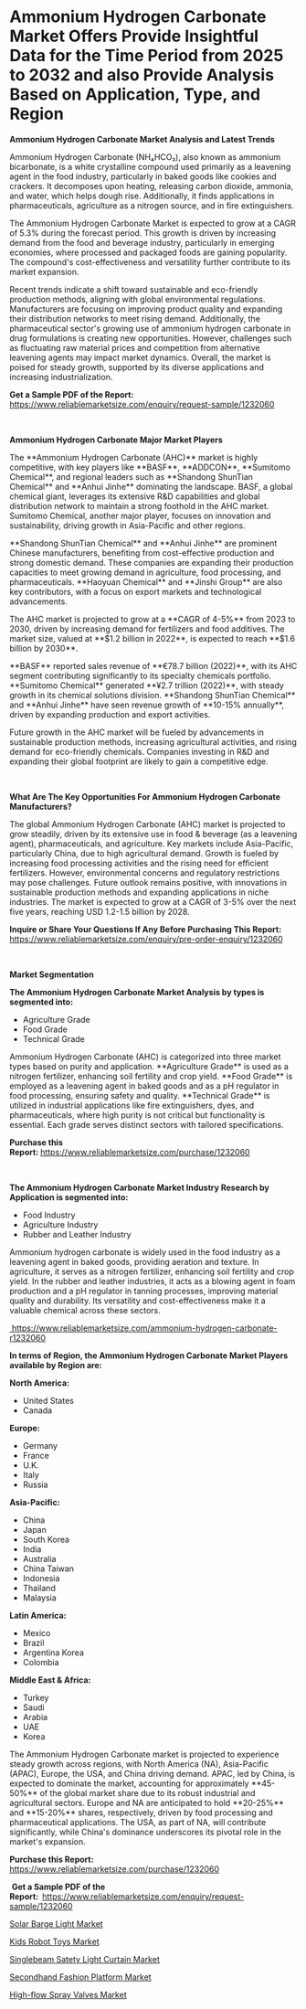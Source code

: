 <p><h1>Ammonium Hydrogen Carbonate Market Offers Provide Insightful Data for the Time Period from 2025 to 2032 and also Provide Analysis Based on Application, Type, and Region</h1></p><p><strong>Ammonium Hydrogen Carbonate Market Analysis and Latest Trends</strong></p>
<p><p>Ammonium Hydrogen Carbonate (NH₄HCO₃), also known as ammonium bicarbonate, is a white crystalline compound used primarily as a leavening agent in the food industry, particularly in baked goods like cookies and crackers. It decomposes upon heating, releasing carbon dioxide, ammonia, and water, which helps dough rise. Additionally, it finds applications in pharmaceuticals, agriculture as a nitrogen source, and in fire extinguishers.</p><p>The Ammonium Hydrogen Carbonate Market is expected to grow at a CAGR of 5.3% during the forecast period. This growth is driven by increasing demand from the food and beverage industry, particularly in emerging economies, where processed and packaged foods are gaining popularity. The compound's cost-effectiveness and versatility further contribute to its market expansion.</p><p>Recent trends indicate a shift toward sustainable and eco-friendly production methods, aligning with global environmental regulations. Manufacturers are focusing on improving product quality and expanding their distribution networks to meet rising demand. Additionally, the pharmaceutical sector's growing use of ammonium hydrogen carbonate in drug formulations is creating new opportunities. However, challenges such as fluctuating raw material prices and competition from alternative leavening agents may impact market dynamics. Overall, the market is poised for steady growth, supported by its diverse applications and increasing industrialization.</p></p>
<p><strong>Get a Sample PDF of the Report:&nbsp;</strong> <a href="https://www.reliablemarketsize.com/enquiry/request-sample/1232060?utm_campaign=2267&utm_medium=2&utm_source=Github&utm_content=ia&utm_term=26012025&utm_id=ammonium-hydrogen-carbonate">https://www.reliablemarketsize.com/enquiry/request-sample/1232060</a></p>
<p>&nbsp;</p>
<p><strong>Ammonium Hydrogen Carbonate Major Market Players</strong></p>
<p><p>The **Ammonium Hydrogen Carbonate (AHC)** market is highly competitive, with key players like **BASF**, **ADDCON**, **Sumitomo Chemical**, and regional leaders such as **Shandong ShunTian Chemical** and **Anhui Jinhe** dominating the landscape. BASF, a global chemical giant, leverages its extensive R&D capabilities and global distribution network to maintain a strong foothold in the AHC market. Sumitomo Chemical, another major player, focuses on innovation and sustainability, driving growth in Asia-Pacific and other regions. </p><p>**Shandong ShunTian Chemical** and **Anhui Jinhe** are prominent Chinese manufacturers, benefiting from cost-effective production and strong domestic demand. These companies are expanding their production capacities to meet growing demand in agriculture, food processing, and pharmaceuticals. **Haoyuan Chemical** and **Jinshi Group** are also key contributors, with a focus on export markets and technological advancements.</p><p>The AHC market is projected to grow at a **CAGR of 4-5%** from 2023 to 2030, driven by increasing demand for fertilizers and food additives. The market size, valued at **$1.2 billion in 2022**, is expected to reach **$1.6 billion by 2030**. </p><p>**BASF** reported sales revenue of **€78.7 billion (2022)**, with its AHC segment contributing significantly to its specialty chemicals portfolio. **Sumitomo Chemical** generated **¥2.7 trillion (2022)**, with steady growth in its chemical solutions division. **Shandong ShunTian Chemical** and **Anhui Jinhe** have seen revenue growth of **10-15% annually**, driven by expanding production and export activities.</p><p>Future growth in the AHC market will be fueled by advancements in sustainable production methods, increasing agricultural activities, and rising demand for eco-friendly chemicals. Companies investing in R&D and expanding their global footprint are likely to gain a competitive edge.</p></p>
<p>&nbsp;</p>
<p><strong>What Are The Key Opportunities For Ammonium Hydrogen Carbonate Manufacturers?</strong></p>
<p><p>The global Ammonium Hydrogen Carbonate (AHC) market is projected to grow steadily, driven by its extensive use in food & beverage (as a leavening agent), pharmaceuticals, and agriculture. Key markets include Asia-Pacific, particularly China, due to high agricultural demand. Growth is fueled by increasing food processing activities and the rising need for efficient fertilizers. However, environmental concerns and regulatory restrictions may pose challenges. Future outlook remains positive, with innovations in sustainable production methods and expanding applications in niche industries. The market is expected to grow at a CAGR of 3-5% over the next five years, reaching USD 1.2-1.5 billion by 2028.</p></p>
<p><strong>Inquire or Share Your Questions If Any Before Purchasing This Report:</strong> <a href="https://www.reliablemarketsize.com/enquiry/pre-order-enquiry/1232060?utm_campaign=2267&utm_medium=2&utm_source=Github&utm_content=ia&utm_term=26012025&utm_id=ammonium-hydrogen-carbonate">https://www.reliablemarketsize.com/enquiry/pre-order-enquiry/1232060</a></p>
<p>&nbsp;</p>
<p><strong>Market Segmentation</strong></p>
<p><strong>The Ammonium Hydrogen Carbonate Market Analysis by types is segmented into:</strong></p>
<p><ul><li>Agriculture Grade</li><li>Food Grade</li><li>Technical Grade</li></ul></p>
<p><p>Ammonium Hydrogen Carbonate (AHC) is categorized into three market types based on purity and application. **Agriculture Grade** is used as a nitrogen fertilizer, enhancing soil fertility and crop yield. **Food Grade** is employed as a leavening agent in baked goods and as a pH regulator in food processing, ensuring safety and quality. **Technical Grade** is utilized in industrial applications like fire extinguishers, dyes, and pharmaceuticals, where high purity is not critical but functionality is essential. Each grade serves distinct sectors with tailored specifications.</p></p>
<p><strong>Purchase this Report:&nbsp;</strong><a href="https://www.reliablemarketsize.com/purchase/1232060?utm_campaign=2267&utm_medium=2&utm_source=Github&utm_content=ia&utm_term=26012025&utm_id=ammonium-hydrogen-carbonate">https://www.reliablemarketsize.com/purchase/1232060</a></p>
<p>&nbsp;</p>
<p><strong>The Ammonium Hydrogen Carbonate Market Industry Research by Application is segmented into:</strong></p>
<p><ul><li>Food Industry</li><li>Agriculture Industry</li><li>Rubber and Leather Industry</li></ul></p>
<p><p>Ammonium hydrogen carbonate is widely used in the food industry as a leavening agent in baked goods, providing aeration and texture. In agriculture, it serves as a nitrogen fertilizer, enhancing soil fertility and crop yield. In the rubber and leather industries, it acts as a blowing agent in foam production and a pH regulator in tanning processes, improving material quality and durability. Its versatility and cost-effectiveness make it a valuable chemical across these sectors.</p></p>
<p><a href="https://www.reliablemarketsize.com/ammonium-hydrogen-carbonate-r1232060?utm_campaign=2267&utm_medium=2&utm_source=Github&utm_content=ia&utm_term=26012025&utm_id=ammonium-hydrogen-carbonate">&nbsp;https://www.reliablemarketsize.com/ammonium-hydrogen-carbonate-r1232060</a></p>
<p><strong>In terms of Region, the Ammonium Hydrogen Carbonate Market Players available by Region are:</strong></p>
<p>
    <p> <strong> North America: </strong>
        <ul>
            <li>United States</li>
            <li>Canada</li>
        </ul>
        </p> 
    <p> <strong> Europe: </strong>
        <ul>
            <li>Germany</li>
            <li>France</li>
            <li>U.K.</li>
            <li>Italy</li>
            <li>Russia</li>
        </ul>
        </p> 
    <p> <strong> Asia-Pacific: </strong>
        <ul>
            <li>China</li>
            <li>Japan</li>
            <li>South Korea</li>
            <li>India</li>
            <li>Australia</li>
            <li>China Taiwan</li>
            <li>Indonesia</li>
            <li>Thailand</li>
            <li>Malaysia</li>
        </ul>
        </p> 
    <p> <strong> Latin America: </strong>
        <ul>
            <li>Mexico</li>
            <li>Brazil</li>
            <li>Argentina Korea</li>
            <li>Colombia</li>
        </ul>
        </p> 
    <p> <strong> Middle East & Africa: </strong>
        <ul>
            <li>Turkey</li>
            <li>Saudi</li>
            <li>Arabia</li>
            <li>UAE</li>
            <li>Korea</li>
        </ul>
    </p>
    </p>
<p><p>The Ammonium Hydrogen Carbonate market is projected to experience steady growth across regions, with North America (NA), Asia-Pacific (APAC), Europe, the USA, and China driving demand. APAC, led by China, is expected to dominate the market, accounting for approximately **45-50%** of the global market share due to its robust industrial and agricultural sectors. Europe and NA are anticipated to hold **20-25%** and **15-20%** shares, respectively, driven by food processing and pharmaceutical applications. The USA, as part of NA, will contribute significantly, while China's dominance underscores its pivotal role in the market's expansion.</p></p>
<p><strong>Purchase this Report: </strong><a href="https://www.reliablemarketsize.com/purchase/1232060?utm_campaign=2267&utm_medium=2&utm_source=Github&utm_content=ia&utm_term=26012025&utm_id=ammonium-hydrogen-carbonate">https://www.reliablemarketsize.com/purchase/1232060</a></p>
<p>&nbsp;<strong>Get a Sample PDF of the Report:&nbsp;&nbsp;</strong><a href="https://www.reliablemarketsize.com/enquiry/request-sample/1232060?utm_campaign=2267&utm_medium=2&utm_source=Github&utm_content=ia&utm_term=26012025&utm_id=ammonium-hydrogen-carbonate">https://www.reliablemarketsize.com/enquiry/request-sample/1232060</a></p>
<p><strong></strong></p>
<p><p><a href="https://www.linkedin.com/pulse/key-driving-factors-solar-barge-light-industry-striking-ng1yf?utm_campaign=2267&utm_medium=2&utm_source=Github&utm_content=ia&utm_term=26012025&utm_id=ammonium-hydrogen-carbonate">Solar Barge Light Market</a></p><p><a href="https://www.linkedin.com/pulse/kids-robot-toys-market-analysis-report-driving-forces-key-x9odf?utm_campaign=2267&utm_medium=2&utm_source=Github&utm_content=ia&utm_term=26012025&utm_id=ammonium-hydrogen-carbonate">Kids Robot Toys Market</a></p><p><a href="https://www.linkedin.com/pulse/global-regional-expansion-singlebeam-satety-light-curtain-bzmbf?utm_campaign=2267&utm_medium=2&utm_source=Github&utm_content=ia&utm_term=26012025&utm_id=ammonium-hydrogen-carbonate">Singlebeam Satety Light Curtain Market</a></p><p><a href="https://www.linkedin.com/pulse/deep-dive-secondhand-fashion-platform-market-growth-65-cagr-evrkf?utm_campaign=2267&utm_medium=2&utm_source=Github&utm_content=ia&utm_term=26012025&utm_id=ammonium-hydrogen-carbonate">Secondhand Fashion Platform Market</a></p><p><a href="https://www.linkedin.com/pulse/high-flow-spray-valves-market-expansion-industry-dynamics-at9zf?utm_campaign=2267&utm_medium=2&utm_source=Github&utm_content=ia&utm_term=26012025&utm_id=ammonium-hydrogen-carbonate">High-flow Spray Valves Market</a></p></p>